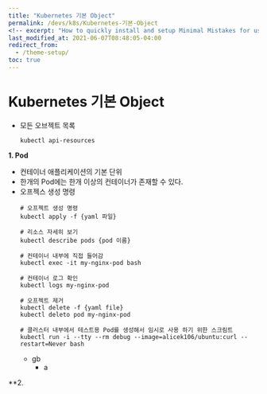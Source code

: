 ```yaml
---
title: "Kubernetes 기본 Object"
permalink: /devs/k8s/Kubernetes-기본-Object
<!-- excerpt: "How to quickly install and setup Minimal Mistakes for use with GitHub Pages." -->
last_modified_at: 2021-06-07T08:48:05-04:00
redirect_from:
  - /theme-setup/
toc: true
---
```


# Kubernetes 기본 Object

* 모든 오브젝트 목록
	```
	kubectl api-resources
	```
**1. Pod**
* 컨테이너 애플리케이션의 기본 단위
* 한개의 Pod에는 한개 이상의 컨테이너가 존재할 수 있다.
* 오프젝스 생성 명령
	```
	# 오프젝트 생성 명령
	kubectl apply -f {yaml 파일}
	
	# 리소스 자세히 보기
	kubectl describe pods {pod 이름}
	
	# 컨테이너 내부에 직접 들어감
	kubectl exec -it my-nginx-pod bash
	
	# 컨테이너 로그 확인
	kubectl logs my-nginx-pod
	
	# 오프젝트 제거
	kubectl delete -f {yaml file}
	kubectl deleto pod my-nginx-pod
	
	# 클러스터 내부에서 테스트용 Pod를 생성해서 임시로 사용 하기 위한 스크림트
	kubectl run -i --tty --rm debug --image=alicek106/ubuntu:curl --restart=Never bash
	```
	- gb
		* a
		

**2.
